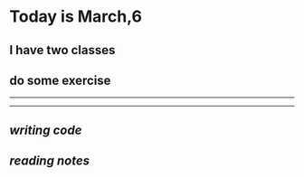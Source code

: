 # Today is March,6
## I have two classes
## do some exercise
******
-----
## *writing code*
## *reading notes*
